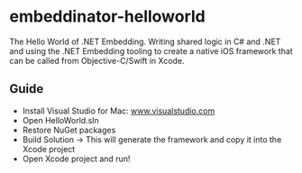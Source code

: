 # embeddinator-helloworld
The Hello World of .NET Embedding. Writing shared logic in C# and .NET and using the .NET Embedding tooling to create a native iOS framework that can be called from Objective-C/Swift in Xcode.

## Guide
* Install Visual Studio for Mac: www.visualstudio.com
* Open HelloWorld.sln
* Restore NuGet packages
* Build Solution -> This will generate the framework and copy it into the Xcode project
* Open Xcode project and run!